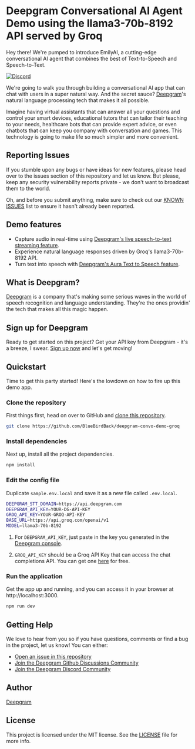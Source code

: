 # Deepgram Conversational AI Agent Demo using the llama3-70b-8192 API served by Groq

Hey there! We're pumped to introduce EmilyAI, a cutting-edge conversational AI agent that combines the best of Text-to-Speech and Speech-to-Text.

[![Discord](https://dcbadge.vercel.app/api/server/xWRaCDBtW4?style=flat)](https://discord.gg/xWRaCDBtW4)

We're going to walk you through building a conversational AI app that can chat with users in a super natural way. And the secret sauce? [Deepgram](https://deepgram.com/)'s natural language processing tech that makes it all possible.

Imagine having virtual assistants that can answer all your questions and control your smart devices, educational tutors that can tailor their teaching to your needs, healthcare bots that can provide expert advice, or even chatbots that can keep you company with conversation and games. This technology is going to make life so much simpler and more convenient.

## Reporting Issues

If you stumble upon any bugs or have ideas for new features, please head over to the issues section of this repository and let us know. But please, keep any security vulnerability reports private - we don't want to broadcast them to the world.

Oh, and before you submit anything, make sure to check out our [KNOWN ISSUES](./KNOWN_ISSUES.md) list to ensure it hasn't already been reported.

## Demo features

- Capture audio in real-time using [Deepgram's live speech-to-text streaming feature](https://developers.deepgram.com/docs/getting-started-with-live-streaming-audio).
- Experience natural language responses driven by Groq's llama3-70b-8192 API.
- Turn text into speech with [Deepgram's Aura Text to Speech feature](https://developers.deepgram.com/docs/text-to-speech).

## What is Deepgram?

[Deepgram](https://deepgram.com/) is a company that's making some serious waves in the world of speech recognition and language understanding. They're the ones providin' the tech that makes all this magic happen.

## Sign up for Deepgram

Ready to get started on this project? Get your API key from Deepgram - it's a breeze, I swear. [Sign up now](https://console.deepgram.com/signup?jump=keys) and let's get moving!

## Quickstart

Time to get this party started! Here's the lowdown on how to fire up this demo app.

### Clone the repository

First things first, head on over to GitHub and [clone this repository](https://github.com/BlueBirdBack/deepgram-convo-demo-groq).

```bash
git clone https://github.com/BlueBirdBack/deepgram-convo-demo-groq
```

### Install dependencies

Next up, install all the project dependencies.

```bash
npm install
```

### Edit the config file

Duplicate `sample.env.local` and save it as a new file called `.env.local`.

```bash
DEEPGRAM_STT_DOMAIN=https://api.deepgram.com
DEEPGRAM_API_KEY=YOUR-DG-API-KEY
GROQ_API_KEY=YOUR-GROQ-API-KEY
BASE_URL=https://api.groq.com/openai/v1
MODEL=llama3-70b-8192
```

1. For `DEEPGRAM_API_KEY`, just paste in the key you generated in the [Deepgram console](https://console.deepgram.com/).

2. `GROQ_API_KEY` should be a Groq API Key that can access the chat completions API. You can get one [here](https://console.groq.com/keys) for free.

### Run the application

Get the app up and running, and you can access it in your browser at http://localhost:3000.

```bash
npm run dev
```

## Getting Help

We love to hear from you so if you have questions, comments or find a bug in the project, let us know! You can either:

- [Open an issue in this repository](https://github.com/deepgram-devs/deepgram-aura-tts-demo/issues)
- [Join the Deepgram Github Discussions Community](https://github.com/orgs/deepgram/discussions)
- [Join the Deepgram Discord Community](https://discord.gg/xWRaCDBtW4)

## Author

[Deepgram](https://deepgram.com)

## License

This project is licensed under the MIT license. See the [LICENSE](./LICENSE) file for more info.
